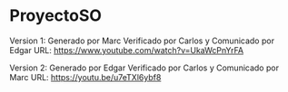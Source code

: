 # ProyectoSO
Version 1: Generado por Marc Verificado por Carlos y Comunicado por Edgar
URL: https://www.youtube.com/watch?v=UkaWcPnYrFA

Version 2: Generado por Edgar Verificado por Carlos y Comunicado por Marc
URL: https://youtu.be/u7eTXl6ybf8
